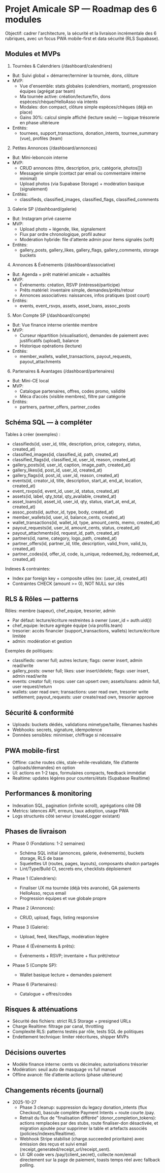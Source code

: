 # Projet Amicale SP — Roadmap des 6 modules

Objectif: cadrer l'architecture, la sécurité et la livraison incrémentale des 6 rubriques, avec un focus PWA mobile-first et data sécurité (RLS Supabase).

## Modules et MVPs

1) Tournées & Calendriers (/dashboard/calendriers)
- But: Suivi global + démarrer/terminer la tournée, dons, clôture
- MVP:
  - Vue d'ensemble: stats globales (calendriers, montant), progression équipes (agrégat par team)
  - Ma tournée active: création/lecture/fin, dons espèces/chèque/HelloAsso via intents
  - Modales: don compact, clôture simple espèces/chèques (déjà en place)
  - Gains 30%: calcul simple affiché (lecture seule) — logique trésorerie en phase ultérieure
- Entités:
  - tournees, support_transactions, donation_intents, tournee_summary (vue), profiles (team)

2) Petites Annonces (/dashboard/annonces)
- But: Mini-leboncoin interne
- MVP:
  - CRUD annonces (titre, description, prix, catégorie, photos[])
  - Messagerie simple (contact par email ou commentaire interne minimal)
  - Upload photos (via Supabase Storage) + modération basique (signalement)
- Entités:
  - classifieds, classified_images, classified_flags, classified_comments

3) Galerie SP (/dashboard/galerie)
- But: Instagram privé caserne
- MVP:
  - Upload photo + légende, like, signalement
  - Flux par ordre chronologique, profil auteur
  - Modération hybride: file d'attente admin pour items signalés (soft)
- Entités:
  - gallery_posts, gallery_likes, gallery_flags, gallery_comments, storage buckets

4) Annonces & Événements (/dashboard/associative)
- But: Agenda + prêt matériel amicale + actualités
- MVP:
  - Événements: création, RSVP (intéressé/participe)
  - Prêts matériel: inventaire simple, demandes/prêts/retour
  - Annonces associatives: naissances, infos pratiques (post court)
- Entités:
  - events, event_rsvps, assets, asset_loans, assoc_posts

5) Mon Compte SP (/dashboard/compte)
- But: Vue finance interne orientée membre
- MVP:
  - Curseur répartition (visualisation), demandes de paiement avec justificatifs (upload), balance
  - Historique opérations (lecture)
- Entités:
  - member_wallets, wallet_transactions, payout_requests, payout_attachments

6) Partenaires & Avantages (/dashboard/partenaires)
- But: Mini-CE local
- MVP:
  - Catalogue partenaires, offres, codes promo, validité
  - Méca d’accès (visible membres), filtre par catégorie
- Entités:
  - partners, partner_offers, partner_codes

## Schéma SQL — à compléter

Tables à créer (exemples) :
- classifieds(id, user_id, title, description, price, category, status, created_at)
- classified_images(id, classified_id, path, created_at)
- classified_flags(id, classified_id, user_id, reason, created_at)
- gallery_posts(id, user_id, caption, image_path, created_at)
- gallery_likes(id, post_id, user_id, created_at)
- gallery_flags(id, post_id, user_id, reason, created_at)
- events(id, creator_id, title, description, start_at, end_at, location, created_at)
- event_rsvps(id, event_id, user_id, status, created_at)
- assets(id, label, qty_total, qty_available, created_at)
- asset_loans(id, asset_id, user_id, qty, status, start_at, end_at, created_at)
- assoc_posts(id, author_id, type, body, created_at)
- member_wallets(id, user_id, balance_cents, created_at)
- wallet_transactions(id, wallet_id, type, amount_cents, memo, created_at)
- payout_requests(id, user_id, amount_cents, status, created_at)
- payout_attachments(id, request_id, path, created_at)
- partners(id, name, category, logo_path, created_at)
- partner_offers(id, partner_id, title, description, valid_from, valid_to, created_at)
- partner_codes(id, offer_id, code, is_unique, redeemed_by, redeemed_at, created_at)

Indexes & contraintes:
- Index par foreign key + composite utiles (ex: (user_id, created_at))
- Contraintes CHECK (amount >= 0), NOT NULL sur clés

## RLS & Rôles — patterns

Rôles: membre (sapeur), chef_equipe, tresorier, admin
- Par défaut: lecture/écriture restreintes à owner (user_id = auth.uid())
- chef_equipe: lecture agrégée équipe (via profils.team)
- tresorier: accès financier (support_transactions, wallets) lecture/écriture limitée
- admin: modération et gestion

Exemples de politiques:
- classifieds: owner full; autres lecture; flags: owner insert, admin read/write
- gallery_posts: owner full; likes: user insert/delete; flags: user insert, admin read/write
- events: creator full; rsvps: user can upsert own; assets/loans: admin full, user request/return
- wallets: user read own; transactions: user read own, tresorier write settlement; payout_requests: user create/read own, tresorier approve

## Sécurité & conformité
- Uploads: buckets dédiés, validations mimetype/taille, filenames hashés
- Webhooks: secrets, signature, idempotence
- Données sensibles: minimiser, chiffrage si nécessaire

## PWA mobile-first
- Offline: cache routes clés, stale-while-revalidate, file d’attente (uploads/demandes) en option
- UI: actions en 1-2 taps, formulaires compacts, feedback immédiat
- Realtime: updates légères pour counters/états (Supabase Realtime)

## Performances & monitoring
- Indexation SQL, pagination (infinite scroll), agrégations côté DB
- Metrics: latences API, erreurs, taux adoption, usage PWA
- Logs structurés côté serveur (createLogger existant)

## Phases de livraison
- Phase 0 (Fondations: 1-2 semaines)
  - Schéma SQL initial (annonces, galerie, événements), buckets storage, RLS de base
  - Squelettes UI (routes, pages, layouts), composants shadcn partagés
  - Lint/Type/Build CI, secrets env, checklists déploiement

- Phase 1 (Calendriers):
  - Finaliser UX ma tournée (déjà très avancée), QA paiements HelloAsso, reçus email
  - Progression équipes et vue globale propre

- Phase 2 (Annonces):
  - CRUD, upload, flags, listing responsive

- Phase 3 (Galerie):
  - Upload, feed, likes/flags, modération légère

- Phase 4 (Événements & prêts):
  - Événements + RSVP; inventaire + flux prêt/retour

- Phase 5 (Compte SP):
  - Wallet basique lecture + demandes paiement

- Phase 6 (Partenaires):
  - Catalogue + offres/codes

## Risques & atténuations
- Sécurité des fichiers: strict RLS Storage + presigned URLs
- Charge Realtime: filtrage par canal, throttling
- Complexité RLS: patterns testés par rôle, tests SQL de politiques
- Endettement technique: limiter réécritures, shipper MVPs

## Décisions ouvertes
- Modèle finance interne: cents vs décimales; autorisations trésorier
- Modération: seuil auto de masquage vs full manuel
- Offline avancé: file d’attente actions (phase ultérieure)

## Changements récents (journal)

- 2025-10-27
  - Phase 3 cleanup: suppression du legacy donation_intents (flux Checkout), bascule complète Payment Intents + route courte /pay.
  - Retrait du flux de "finalisation différée" (donor_completion_tokens): actions remplacées par des stubs, route finaliser-don désactivée, et migration ajoutée pour supprimer la table et artefacts associés (policies/indexes/Realtime).
  - Webhook Stripe stabilisé (charge.succeeded prioritaire) avec émission des reçus et suivi email (receipt_generated/receipt_url/receipt_sent).
  - UI: QR code vers /pay/{client_secret}, collecte nom/email directement sur la page de paiement, toasts temps réel avec fallback polling.
